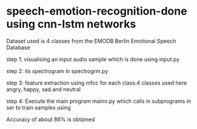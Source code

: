 # speech-emotion-recognition-done using cnn-lstm networks 

Dataset used is 4 classes from the EMODB Berlin Emotional Speech Database 

step 1: visualising an input audio sample which is done using input.py

step 2: its spectrogram in spectrogrm.py

step 3: feature extraction using mfcc for each class:4 classes used here angry, happy, sad and neutral

step 4: Execute the main program mainn.py which calls in subprograms in ser to train samples using

Accuracy of about 86% is obtained
